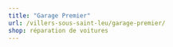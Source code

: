 ```yaml
---
title: "Garage Premier"
url: /villers-sous-saint-leu/garage-premier/
shop: réparation de voitures
---
```

